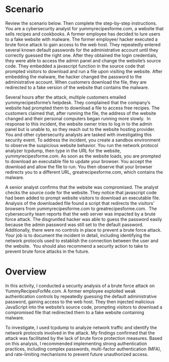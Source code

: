 # Scenario 

Review the scenario below. Then complete the step-by-step instructions.
You are a cybersecurity analyst for yummyrecipesforme.com, a website that sells recipes and cookbooks. A former employee has decided to lure users to a fake website with malware. 
The former employee/ hacker executed a brute force attack to gain access to the web host. They repeatedly entered several known default passwords for the administrative account until they correctly guessed the right one. After they obtained the login credentials, they were able to access the admin panel and change the website’s source code. They embedded a javascript function in the source code that prompted visitors to download and run a file upon visiting the website. After embedding the malware, the hacker changed the password to the administrative account. When customers download the file, they are redirected to a fake version of the website that contains the malware. 

Several hours after the attack, multiple customers emailed yummyrecipesforme’s helpdesk. They complained that the company’s website had prompted them to download a file to access free recipes. The customers claimed that, after running the file, the address of the website changed and their personal computers began running more slowly. 
In response to this incident, the website owner tries to log in to the admin panel but is unable to, so they reach out to the website hosting provider. You and other cybersecurity analysts are tasked with investigating this security event.
To address the incident, you create a sandbox environment to observe the suspicious website behavior. You run the network protocol analyzer tcpdump, then type in the URL for the website, yummyrecipesforme.com. As soon as the website loads, you are prompted to download an executable file to update your browser. You accept the download and allow the file to run. You then observe that your browser redirects you to a different URL, greatrecipesforme.com, which contains the malware.  

A senior analyst confirms that the website was compromised. The analyst checks the source code for the website. They notice that javascript code had been added to prompt website visitors to download an executable file. Analysis of the downloaded file found a script that redirects the visitors’ browsers from yummyrecipesforme.com to greatrecipesforme.com. 
The cybersecurity team reports that the web server was impacted by a brute force attack. The disgruntled hacker was able to guess the password easily because the admin password was still set to the default password. Additionally, there were no controls in place to prevent a brute force attack. 
Your job is to document the incident in detail, including identifying the network protocols used to establish the connection between the user and the website.  You should also recommend a security action to take to prevent brute force attacks in the future.


# Overview 

In this activity, I conducted a security analysis of a brute force attack on YummyRecipesForMe.com. A former employee exploited weak authentication controls by repeatedly guessing the default administrative password, gaining access to the web host. They then injected malicious JavaScript into the website’s source code, prompting visitors to download a compromised file that redirected them to a fake website containing malware.

To investigate, I used tcpdump to analyze network traffic and identify the network protocols involved in the attack. My findings confirmed that the attack was facilitated by the lack of brute force protection measures. Based on this analysis, I recommended implementing strong authentication practices, including complex passwords, multi-factor authentication (MFA), and rate-limiting mechanisms to prevent future unauthorized access.
